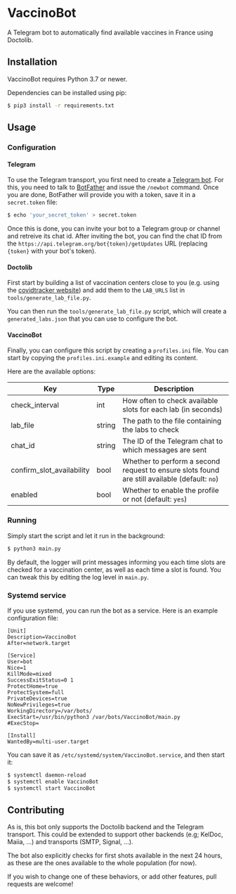 # VaccinoBot

A Telegram bot to automatically find available vaccines in France using Doctolib.

## Installation

VaccinoBot requires Python 3.7 or newer.

Dependencies can be installed using pip:

```bash
$ pip3 install -r requirements.txt
```

## Usage

### Configuration

#### Telegram

To use the Telegram transport, you first need to create a [Telegram bot](https://core.telegram.org/bots). For this, you need to talk to [BotFather](https://t.me/botfather) and issue the `/newbot` command. Once you are done, BotFather will provide you with a token, save it in a `secret.token` file:

```bash
$ echo 'your_secret_token' > secret.token
```

Once this is done, you can invite your bot to a Telegram group or channel and retreive its chat id. After inviting the bot, you can find the chat ID from the `https://api.telegram.org/bot{token}/getUpdates` URL (replacing `{token}` with your bot's token).

#### Doctolib

First start by building a list of vaccination centers close to you (e.g. using the [covidtracker website](https://vitemadose.covidtracker.fr/)) and add them to the `LAB_URLS` list in `tools/generate_lab_file.py`.

You can then run the `tools/generate_lab_file.py` script, which will create a `generated_labs.json` that you can use to configure the bot.

#### VaccinoBot

Finally, you can configure this script by creating a `profiles.ini` file. You can start by copying the `profiles.ini.example` and editing its content.

Here are the available options:

| Key                       | Type   | Description                                                                                   |
| ------------------------- | ------ | --------------------------------------------------------------------------------------------- |
| check_interval            | int    | How often to check available slots for each lab (in seconds)                                  |
| lab_file                  | string | The path to the file containing the labs to check                                             |
| chat_id                   | string | The ID of the Telegram chat to which messages are sent                                        |
| confirm_slot_availability | bool   | Whether to perform a second request to ensure slots found are still available (default: `no`) |
| enabled                   | bool   | Whether to enable the profile or not (default: `yes`)                                         |

### Running

Simply start the script and let it run in the background:

```bash
$ python3 main.py
```

By default, the logger will print messages informing you each time slots are checked for a vaccination center, as well as each time a slot is found. You can tweak this by editing the log level in `main.py`.

### Systemd service

If you use systemd, you can run the bot as a service. Here is an example configuration file:

```
[Unit]
Description=VaccinoBot
After=network.target

[Service]
User=bot
Nice=1
KillMode=mixed
SuccessExitStatus=0 1
ProtectHome=true
ProtectSystem=full
PrivateDevices=true
NoNewPrivileges=true
WorkingDirectory=/var/bots/
ExecStart=/usr/bin/python3 /var/bots/VaccinoBot/main.py
#ExecStop=

[Install]
WantedBy=multi-user.target
```

You can save it as `/etc/systemd/system/VaccinoBot.service`, and then start it:

```bash
$ systemctl daemon-reload
$ systemctl enable VaccinoBot
$ systemctl start VaccinoBot
```

## Contributing

As is, this bot only supports the Doctolib backend and the Telegram transport. This could be extended to support other backends (e.g; KelDoc, Maiia, ...) and transports (SMTP, Signal, ...).

The bot also explicitly checks for first shots available in the next 24 hours, as these are the ones available to the whole population (for now).

If you wish to change one of these behaviors, or add other features, pull requests are welcome!

